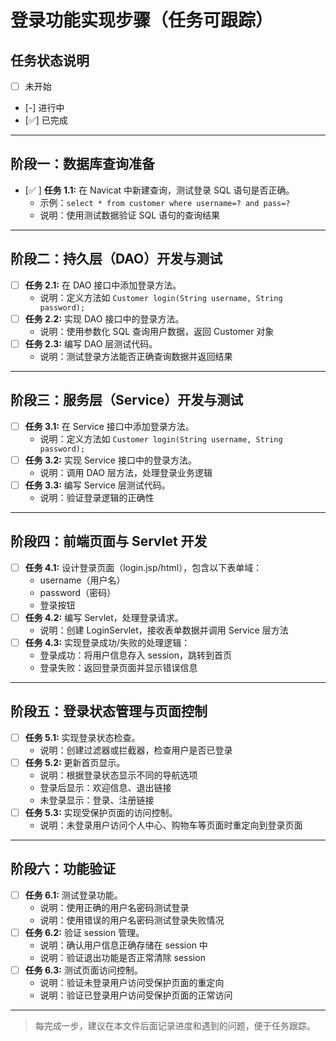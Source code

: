 # 登录功能实现步骤（任务可跟踪）

## 任务状态说明

- [ ] 未开始
- [-] 进行中
- [✅] 已完成

---

## 阶段一：数据库查询准备

- [✅ ] **任务 1.1:** 在 Navicat 中新建查询，测试登录 SQL 语句是否正确。
  - 示例：`select * from customer where username=? and pass=?`
  - 说明：使用测试数据验证 SQL 语句的查询结果

---

## 阶段二：持久层（DAO）开发与测试

- [ ] **任务 2.1:** 在 DAO 接口中添加登录方法。
  - 说明：定义方法如 `Customer login(String username, String password);`
- [ ] **任务 2.2:** 实现 DAO 接口中的登录方法。
  - 说明：使用参数化 SQL 查询用户数据，返回 Customer 对象
- [ ] **任务 2.3:** 编写 DAO 层测试代码。
  - 说明：测试登录方法能否正确查询数据并返回结果

---

## 阶段三：服务层（Service）开发与测试

- [ ] **任务 3.1:** 在 Service 接口中添加登录方法。
  - 说明：定义方法如 `Customer login(String username, String password);`
- [ ] **任务 3.2:** 实现 Service 接口中的登录方法。
  - 说明：调用 DAO 层方法，处理登录业务逻辑
- [ ] **任务 3.3:** 编写 Service 层测试代码。
  - 说明：验证登录逻辑的正确性

---

## 阶段四：前端页面与 Servlet 开发

- [ ] **任务 4.1:** 设计登录页面（login.jsp/html），包含以下表单域：
  - username（用户名）
  - password（密码）
  - 登录按钮
- [ ] **任务 4.2:** 编写 Servlet，处理登录请求。
  - 说明：创建 LoginServlet，接收表单数据并调用 Service 层方法
- [ ] **任务 4.3:** 实现登录成功/失败的处理逻辑：
  - 登录成功：将用户信息存入 session，跳转到首页
  - 登录失败：返回登录页面并显示错误信息

---

## 阶段五：登录状态管理与页面控制

- [ ] **任务 5.1:** 实现登录状态检查。
  - 说明：创建过滤器或拦截器，检查用户是否已登录
- [ ] **任务 5.2:** 更新首页显示。
  - 说明：根据登录状态显示不同的导航选项
  - 登录后显示：欢迎信息、退出链接
  - 未登录显示：登录、注册链接
- [ ] **任务 5.3:** 实现受保护页面的访问控制。
  - 说明：未登录用户访问个人中心、购物车等页面时重定向到登录页面

---

## 阶段六：功能验证

- [ ] **任务 6.1:** 测试登录功能。
  - 说明：使用正确的用户名密码测试登录
  - 说明：使用错误的用户名密码测试登录失败情况
- [ ] **任务 6.2:** 验证 session 管理。
  - 说明：确认用户信息正确存储在 session 中
  - 说明：验证退出功能是否正常清除 session
- [ ] **任务 6.3:** 测试页面访问控制。
  - 说明：验证未登录用户访问受保护页面的重定向
  - 说明：验证已登录用户访问受保护页面的正常访问

---

> 每完成一步，建议在本文件后面记录进度和遇到的问题，便于任务跟踪。
